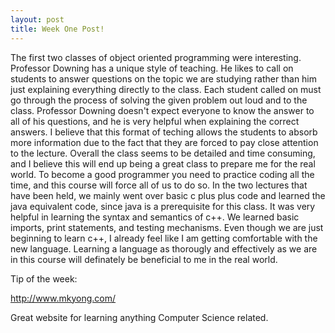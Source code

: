 ```yaml
---
layout: post
title: Week One Post!
---
```


The first two classes of object oriented programming were interesting. Professor Downing has a unique style of teaching. He likes to call on students to answer questions on the topic we are studying rather than him just explaining everything directly to the class. Each student called on must go through the process of solving the given problem out loud and to the class. Professor Downing doesn't expect everyone to know the answer to all of his questions, and he is very helpful when explaining the correct answers. I believe that this format of teching allows the students to absorb more information due to the fact that they are forced to pay close attention to the lecture. Overall the class seems to be detailed and time consuming, and I believe this will end up being a great class to prepare me for the real world. To become a good programmer you need to practice coding all the time, and this course will force all of us to do so. In the two lectures that have been held, we mainly went over basic c plus plus code and learned the java equivalent code, since java is a prerequisite for this class. It was very helpful in learning the syntax and semantics of c++. We learned basic imports, print statements, and testing mechanisms. Even though we are just beginning to learn c++, I already feel like I am getting comfortable with the new language. Learning a language as thorougly and effectively as we are in this course will definately be beneficial to me in the real world.

Tip of the week:

http://www.mkyong.com/

Great website for learning anything Computer Science related.
